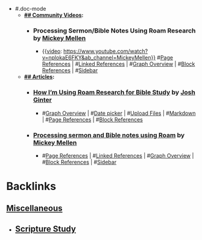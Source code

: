 - #.doc-mode
    - **[## Community Videos](<## Community Videos.md>):**
        - ### Processing Sermon/Bible Notes Using Roam Research by [Mickey Mellen](<Mickey Mellen.md>)
            - {{[video](<video.md>): https://www.youtube.com/watch?v=nplokaE6FKY&ab_channel=MickeyMellen}}
#[Page References](<Page References.md>) | #[Linked References](<Linked References.md>) | #[Graph Overview](<Graph Overview.md>) | #[Block References](<Block References.md>) | #[Sidebar](<Sidebar.md>)
    - **[## Articles](<## Articles.md>):**
        - ### [How I’m Using Roam Research for Bible Study](https://thesweetsetup.com/how-im-using-roam-research-for-bible-study/) by [Josh Ginter](<Josh Ginter.md>)
            - #[Graph Overview](<Graph Overview.md>) | #[Date picker](<Date picker.md>) | #[Upload Files](<Upload Files.md>) | #[Markdown](<Markdown.md>) | #[Page References](<Page References.md>) | #[Block References](<Block References.md>)
        - ### [Processing sermon and Bible notes using Roam](https://www.roambrain.com/processing-sermon-and-bible-notes-using-roam/) by [Mickey Mellen](<Mickey Mellen.md>)
            - #[Page References](<Page References.md>) | #[Linked References](<Linked References.md>) | #[Graph Overview](<Graph Overview.md>) | #[Block References](<Block References.md>) | #[Sidebar](<Sidebar.md>)

# Backlinks
## [Miscellaneous](<Miscellaneous.md>)
- ## [Scripture Study](<Scripture Study.md>)

